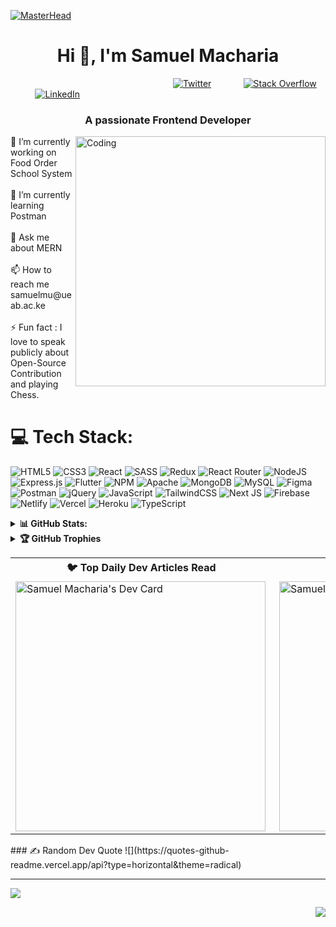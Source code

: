 [![MasterHead](https://www.techcronus.com/assets/images/HireReactNativeDeveloper.png)](https://engeniusam.github.io/portfolio.com/)

<h1 align="center">Hi 👋, I'm Samuel Macharia</h1>


&nbsp; &nbsp; &nbsp; &nbsp; &nbsp; &nbsp; &nbsp; &nbsp; &nbsp; &nbsp; &nbsp; &nbsp; &nbsp; &nbsp; &nbsp; &nbsp; &nbsp; &nbsp; &nbsp; &nbsp; &nbsp; &nbsp; &nbsp; &nbsp; &nbsp; &nbsp; &nbsp; &nbsp; &nbsp; &nbsp; &nbsp; &nbsp; &nbsp; [![Twitter](https://img.shields.io/badge/Twitter-%231DA1F2.svg?logo=Twitter&logoColor=white)](https://twitter.com/Engeniusam)   &nbsp; &nbsp; &nbsp; &nbsp; &nbsp; &nbsp;  [![Stack Overflow](https://img.shields.io/badge/-Stackoverflow-FE7A16?logo=stack-overflow&logoColor=white)](https://stackoverflow.com/users/13606100) &nbsp; &nbsp; &nbsp; &nbsp; &nbsp; &nbsp; [![LinkedIn](https://img.shields.io/badge/LinkedIn-%230077B5.svg?logo=linkedin&logoColor=white)](https://linkedin.com/in/Engeniusam)

<h3 align="center"> A passionate Frontend Developer</h3>
<img align="right" alt="Coding" width="400"  src="https://media.giphy.com/media/qgQUggAC3Pfv687qPC/giphy.gif">
🔭 I’m currently working on Food Order School System<br><br>🌱 I’m currently learning Postman<br><br>💬 Ask me about MERN<br><br>📫 How to reach me samuelmu@ueab.ac.ke<br><br>⚡ Fun fact : I love to speak publicly about Open-Source Contribution and playing Chess. 









# 💻 Tech Stack:
![HTML5](https://img.shields.io/badge/html5-%23E34F26.svg?style=for-the-badge&logo=html5&logoColor=white) ![CSS3](https://img.shields.io/badge/css3-%231572B6.svg?style=for-the-badge&logo=css3&logoColor=white) ![React](https://img.shields.io/badge/react-%2320232a.svg?style=for-the-badge&logo=react&logoColor=%2361DAFB) ![SASS](https://img.shields.io/badge/SASS-hotpink.svg?style=for-the-badge&logo=SASS&logoColor=white) ![Redux](https://img.shields.io/badge/redux-%23593d88.svg?style=for-the-badge&logo=redux&logoColor=white) ![React Router](https://img.shields.io/badge/React_Router-CA4245?style=for-the-badge&logo=react-router&logoColor=white) ![NodeJS](https://img.shields.io/badge/node.js-6DA55F?style=for-the-badge&logo=node.js&logoColor=white) ![Express.js](https://img.shields.io/badge/express.js-%23404d59.svg?style=for-the-badge&logo=express&logoColor=%2361DAFB) ![Flutter](https://img.shields.io/badge/Flutter-%2302569B.svg?style=for-the-badge&logo=Flutter&logoColor=white) ![NPM](https://img.shields.io/badge/NPM-%23000000.svg?style=for-the-badge&logo=npm&logoColor=white) ![Apache](https://img.shields.io/badge/apache-%23D42029.svg?style=for-the-badge&logo=apache&logoColor=white) ![MongoDB](https://img.shields.io/badge/MongoDB-%234ea94b.svg?style=for-the-badge&logo=mongodb&logoColor=white) ![MySQL](https://img.shields.io/badge/mysql-%2300f.svg?style=for-the-badge&logo=mysql&logoColor=white) 	![Figma](https://img.shields.io/badge/figma-%23F24E1E.svg?style=for-the-badge&logo=figma&logoColor=white) ![Postman](https://img.shields.io/badge/Postman-FF6C37?style=for-the-badge&logo=postman&logoColor=white) ![jQuery](https://img.shields.io/badge/jquery-%230769AD.svg?style=for-the-badge&logo=jquery&logoColor=white) ![JavaScript](https://img.shields.io/badge/javascript-%23323330.svg?style=for-the-badge&logo=javascript&logoColor=%23F7DF1E) ![TailwindCSS](https://img.shields.io/badge/tailwindcss-%2338B2AC.svg?style=for-the-badge&logo=tailwind-css&logoColor=white) ![Next JS](https://img.shields.io/badge/Next-black?style=for-the-badge&logo=next.js&logoColor=white) ![Firebase](https://img.shields.io/badge/firebase-%23039BE5.svg?style=for-the-badge&logo=firebase) ![Netlify](https://img.shields.io/badge/netlify-%23000000.svg?style=for-the-badge&logo=netlify&logoColor=#00C7B7) ![Vercel](https://img.shields.io/badge/vercel-%23000000.svg?style=for-the-badge&logo=vercel&logoColor=white) ![Heroku](https://img.shields.io/badge/heroku-%23430098.svg?style=for-the-badge&logo=heroku&logoColor=white) ![TypeScript](https://img.shields.io/badge/typescript-%23007ACC.svg?style=for-the-badge&logo=typescript&logoColor=white)
<details>
  <summary><b>📊 GitHub Stats:</b></summary>
 If you like my A++ stats 🥧, then you can make your own by checking out the [GitHub Readme Stats Repo](https://github.com/anuraghazra/github-readme-stats) and 🔥 [GitHub Readme Streak Stats](https://github-readme-streak-stats.herokuapp.com/demo/).

![](https://github-readme-stats.vercel.app/api?username=Engeniusam&theme=dark&hide_border=false&include_all_commits=false&count_private=false)<br/>
![](https://github-readme-streak-stats.herokuapp.com/?user=Engeniusam&theme=dark&hide_border=false)<br/>
![](https://github-readme-stats.vercel.app/api/top-langs/?username=Engeniusam&theme=dark&hide_border=false&include_all_commits=false&count_private=false&layout=compact)
 </details>
 <details>
<summary> <b>🏆 GitHub Trophies </b></summary>
  
![](https://github-profile-trophy.vercel.app/?username=Engeniusam&theme=radical&no-frame=false&no-bg=true&margin-w=4)
  

</details>

<table>
  <tr>
    <th>🐦 Top Daily Dev Articles Read</th>
    <th>📝 My latest blog post</th>
  </tr>
  <tr>
<td><a href="https://app.daily.dev/Engeniusam"><img align="left" src="https://api.daily.dev/devcards/328948c7fe6d4ba9a501048b90380ddb.png?r=pux" width="400" alt="Samuel Macharia's Dev Card"/></a></td>
    <td>
      <a href="https://engeniusam.hashnode.dev/beginners-guide-to-contributing-to-open-source-projects"><img align="right" src="https://t4.ftcdn.net/jpg/01/35/11/89/360_F_135118931_mt4u5iXT3jlQuibmtzZ6FxiFI2M9ZUwB.webp" width="400" alt="Samuel Macharia's Blog Poster"/></a>
 </td>
  </tr>
  
</table>
### ✍️ Random Dev Quote
![](https://quotes-github-readme.vercel.app/api?type=horizontal&theme=radical)

---
[![](https://visitcount.itsvg.in/api?id=Engeniusam&icon=0&color=0)](https://visitcount.itsvg.in)

<a href="https://www.buymeacoffee.com/engeniusam"><img align="right" src="https://img.buymeacoffee.com/button-api/?text=Buy me a coffee&emoji=&slug=engeniusam&button_colour=BD5FFF&font_colour=ffffff&font_family=Cookie&outline_colour=000000&coffee_colour=FFDD00" /></a>

<!-- Proudly created with GPRM ( https://gprm.itsvg.in ) -->
